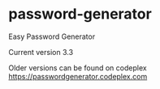 # password-generator
Easy Password Generator

Current version 3.3

Older versions can be found on codeplex https://passwordgenerator.codeplex.com
